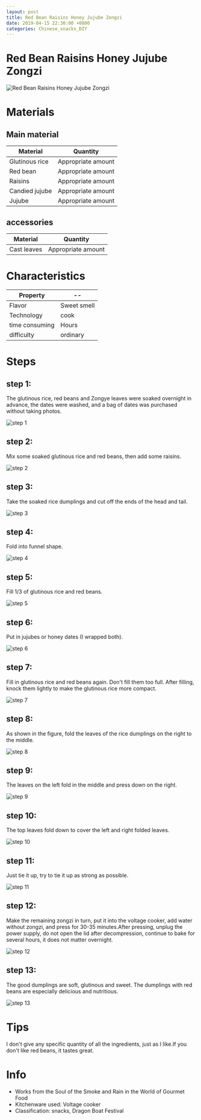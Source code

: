 ```yaml
---
layout: post
title: Red Bean Raisins Honey Jujube Zongzi
date: 2019-04-15 22:30:00 +0800
categories: Chinese_snacks_DIY
---
```


# Red Bean Raisins Honey Jujube Zongzi

![Red Bean Raisins Honey Jujube Zongzi]({{site.baseurl}}/img/403973/403973.jpg)

# Materials


## Main material

Material|Quantity
--|--
Glutinous rice|Appropriate amount
Red bean|Appropriate amount
Raisins|Appropriate amount
Candied jujube|Appropriate amount
Jujube|Appropriate amount

## accessories

Material|Quantity
--|--
Cast leaves|Appropriate amount

# Characteristics

Property|--
--|--
Flavor|Sweet smell
Technology|cook
time consuming|Hours
difficulty|ordinary

# Steps

## step 1:

The glutinous rice, red beans and Zongye leaves were soaked overnight in advance, the dates were washed, and a bag of dates was purchased without taking photos.

![step 1]({{site.baseurl}}/img/403973/1.jpg)

## step 2:

Mix some soaked glutinous rice and red beans, then add some raisins.

![step 2]({{site.baseurl}}/img/403973/2.jpg)

## step 3:

Take the soaked rice dumplings and cut off the ends of the head and tail.

![step 3]({{site.baseurl}}/img/403973/3.jpg)

## step 4:

Fold into funnel shape.

![step 4]({{site.baseurl}}/img/403973/4.jpg)

## step 5:

Fill 1/3 of glutinous rice and red beans.

![step 5]({{site.baseurl}}/img/403973/5.jpg)

## step 6:

Put in jujubes or honey dates (I wrapped both).

![step 6]({{site.baseurl}}/img/403973/6.jpg)

## step 7:

Fill in glutinous rice and red beans again. Don't fill them too full. After filling, knock them lightly to make the glutinous rice more compact.

![step 7]({{site.baseurl}}/img/403973/7.jpg)

## step 8:

As shown in the figure, fold the leaves of the rice dumplings on the right to the middle.

![step 8]({{site.baseurl}}/img/403973/8.jpg)

## step 9:

The leaves on the left fold in the middle and press down on the right.

![step 9]({{site.baseurl}}/img/403973/9.jpg)

## step 10:

The top leaves fold down to cover the left and right folded leaves.

![step 10]({{site.baseurl}}/img/403973/10.jpg)

## step 11:

Just tie it up, try to tie it up as strong as possible.

![step 11]({{site.baseurl}}/img/403973/11.jpg)

## step 12:

Make the remaining zongzi in turn, put it into the voltage cooker, add water without zongzi, and press for 30-35 minutes.After pressing, unplug the power supply, do not open the lid after decompression, continue to bake for several hours, it does not matter overnight.

![step 12]({{site.baseurl}}/img/403973/12.jpg)

## step 13:

The good dumplings are soft, glutinous and sweet. The dumplings with red beans are especially delicious and nutritious.

![step 13]({{site.baseurl}}/img/403973/13.jpg)

# Tips

I don't give any specific quantity of all the ingredients, just as I like.If you don't like red beans, it tastes great.

# Info

- Works from the Soul of the Smoke and Rain in the World of Gourmet Food
- Kitchenware used: Voltage cooker
- Classification: snacks, Dragon Boat Festival